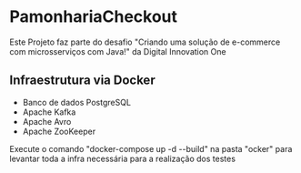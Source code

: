 # PamonhariaCheckout
Este Projeto faz parte do desafio "Criando uma solução de e-commerce com microsserviços com Java!" da Digital Innovation One


## Infraestrutura via Docker
<ul>
    <li>Banco de dados PostgreSQL</li>
    <li>Apache Kafka</li>
    <li>Apache Avro</li>
    <li>Apache ZooKeeper</li>
</ul>
Execute o comando "docker-compose up -d --build" na pasta "ocker" para levantar toda a infra necessária para a realização dos testes
